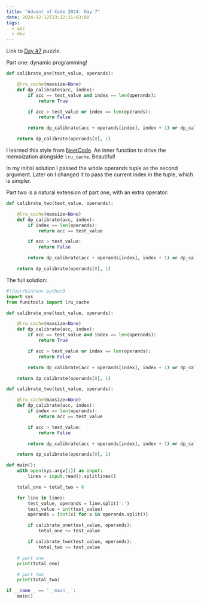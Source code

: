 ```yaml
---
title: "Advent of Code 2024: Day 7"
date: 2024-12-12T23:12:31-03:00
tags:
  - aoc
  - dev
---
```


Link to [Day #7](https://adventofcode.com/2024/day/7) puzzle.

Part one: dynamic programming!

```python
def calibrate_one(test_value, operands):

    @lru_cache(maxsize=None)
    def dp_calibrate(acc, index):
        if acc == test_value and index == len(operands):
            return True

        if acc > test_value or index == len(operands):
            return False

        return dp_calibrate(acc + operands[index], index + 1) or dp_calibrate(acc * operands[index], index + 1)

    return dp_calibrate(operands[0], 1)
```

I learned this style from [NeetCode](https://neetcode.io/). An inner function to
drive the memoization alongside `lru_cache`. Beautiful!

In my initial solution I passed the whole operands tuple as the second argument.
Later on I changed it to pass the current index in the tuple, which is simpler.

Part two is a natural extension of part one, with an extra operator:

```python
def calibrate_two(test_value, operands):

    @lru_cache(maxsize=None)
    def dp_calibrate(acc, index):
        if index == len(operands):
            return acc == test_value

        if acc > test_value:
            return False

        return dp_calibrate(acc + operands[index], index + 1) or dp_calibrate(acc * operands[index], index + 1) or dp_calibrate(int(str(acc) + str(operands[index])), index + 1)

    return dp_calibrate(operands[0], 1)
```

The full solution:

```python
#!/usr/bin/env python3
import sys
from functools import lru_cache

def calibrate_one(test_value, operands):

    @lru_cache(maxsize=None)
    def dp_calibrate(acc, index):
        if acc == test_value and index == len(operands):
            return True

        if acc > test_value or index == len(operands):
            return False

        return dp_calibrate(acc + operands[index], index + 1) or dp_calibrate(acc * operands[index], index + 1)

    return dp_calibrate(operands[0], 1)

def calibrate_two(test_value, operands):

    @lru_cache(maxsize=None)
    def dp_calibrate(acc, index):
        if index == len(operands):
            return acc == test_value

        if acc > test_value:
            return False

        return dp_calibrate(acc + operands[index], index + 1) or dp_calibrate(acc * operands[index], index + 1) or dp_calibrate(int(str(acc) + str(operands[index])), index + 1)

    return dp_calibrate(operands[0], 1)

def main():
    with open(sys.argv[1]) as input:
        lines = input.read().splitlines()

    total_one = total_two = 0

    for line in lines:
        test_value, operands = line.split(':')
        test_value = int(test_value)
        operands = [int(x) for x in operands.split()]

        if calibrate_one(test_value, operands):
            total_one += test_value

        if calibrate_two(test_value, operands):
            total_two += test_value

    # part one
    print(total_one)

    # part two
    print(total_two)

if __name__ == '__main__':
    main()
```
